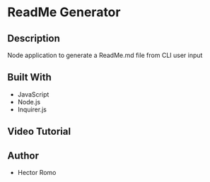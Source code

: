 # ReadMe Generator

## Description 
Node application to generate a ReadMe.md file from CLI user input

## Built With
- JavaScript
- Node.js
- Inquirer.js

## Video Tutorial

## Author
- Hector Romo